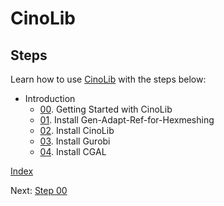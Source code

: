 # CinoLib

## Steps

Learn how to use
[CinoLib](https://github.com/mlivesu/cinolib)
with the steps below:

* Introduction
  * [00](step_00.md). Getting Started with CinoLib
  * [01](step_01.md). Install Gen-Adapt-Ref-for-Hexmeshing
  * [02](step_02.md). Install CinoLib
  * [03](step_03.md). Install Gurobi
  * [04](step_04.md). Install CGAL

[Index](README.md)

Next: [Step 00](step_00.md)
